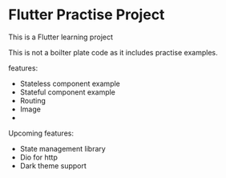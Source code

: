 # Flutter Practise Project

This is a Flutter learning project

This is not a boilter plate code as it includes practise examples.

features:
- Stateless component example
- Stateful component example
- Routing
- Image
- 

Upcoming features:
- State management library
- Dio for http
- Dark theme support
